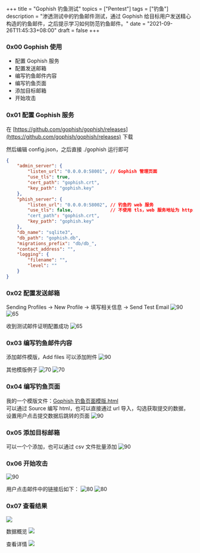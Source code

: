 +++
title = "Gophish 钓鱼测试"
topics = ["Pentest"]
tags = ["钓鱼"]
description = "渗透测试中的钓鱼邮件测试，通过 Gophish 给目标用户发送精心构造的钓鱼邮件，之后提示学习如何防范钓鱼邮件。"
date = "2021-09-26T11:45:33+08:00"
draft = false
+++


### 0x00 Gophish 使用
  * 配置 Gophish 服务
  * 配置发送邮箱
  * 编写钓鱼邮件内容
  * 编写钓鱼页面
  * 添加目标邮箱
  * 开始攻击

### 0x01 配置 Gophish 服务

在 [https://github.com/gophish/gophish/releases](https://github.com/gophish/gophish/releases) 下载

然后编辑 config.json，之后直接 ./gophish 运行即可
```json
{
    "admin_server": {
        "listen_url": "0.0.0.0:58001", // Gophish 管理页面
        "use_tls": true,
        "cert_path": "gophish.crt",
        "key_path": "gophish.key"
    },
    "phish_server": {
        "listen_url": "0.0.0.0:58002", // 钓鱼的 web 服务
        "use_tls": false,              // 不使用 tls，web 服务地址为 http://x.x.x.x:58002/
        "cert_path": "gophish.crt",
        "key_path": "gophish.key"
    },
    "db_name": "sqlite3",
    "db_path": "gophish.db",
    "migrations_prefix": "db/db_",
    "contact_address": "",
    "logging": {
        "filename": "",
        "level": ""
    }
}
```

### 0x02 配置发送邮箱

Sending Profiles -> New Profile -> 填写相关信息 -> Send Test Email
![90](/img/post/Xnip2021-12-06_14-22-06.jpg)
![65](/img/post/Xnip2021-12-06_14-24-28.jpg)

收到测试邮件证明配置成功
![65](/img/post/Xnip2021-12-06_14-27-19.jpg)

### 0x03 编写钓鱼邮件内容

添加邮件模版，Add files 可以添加附件
![90](/img/post/Xnip2021-12-06_15-30-58.jpg)

其他模版例子
![70](/img/post/Xnip2021-12-06_15-33-46.jpg)
![70](/img/post/Xnip2021-12-06_15-34-39.jpg)

### 0x04 编写钓鱼页面
我的一个模版文件：[Gophish 钓鱼页面模版.html](https://raw.githubusercontent.com/reber0/Resources/main/gophish_钓鱼页面模版.html?_blank)  
可以通过 Source 编写 html，也可以直接通过 url 导入，勾选获取提交的数据，设置用户点击提交数据后跳转的页面
![90](/img/post/Xnip2021-12-06_14-30-09.jpg)

### 0x05 添加目标邮箱

可以一个个添加，也可以通过 csv 文件批量添加
![90](/img/post/Xnip2021-12-06_16-07-04.jpg)

### 0x06 开始攻击

![90](/img/post/Xnip2021-12-06_16-16-10.jpg)

用户点击邮件中的链接后如下：
![80](/img/post/Xnip2021-12-06_16-24-52.jpg)
![80](/img/post/Xnip2021-12-06_16-25-27.jpg)

### 0x07 查看结果

![](/img/post/Xnip2021-12-06_16-20-19.jpg)

数据概览
![](/img/post/Xnip2021-12-06_16-21-33.jpg)

查看详情
![](/img/post/Xnip2021-12-06_16-22-14.jpg)
